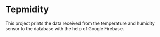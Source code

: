# Tepmidity
This project prints the data received from the temperature and humidity sensor to the database with the help of Google Firebase.
